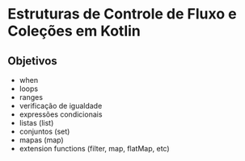# Estruturas de Controle de Fluxo e Coleções em Kotlin

## Objetivos 

- when
- loops
- ranges
- verificação de igualdade
- expressões condicionais
- listas (list)
- conjuntos (set)
- mapas (map)
- extension functions (filter, map, flatMap, etc)